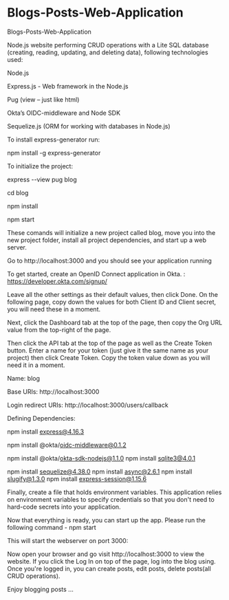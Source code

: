 # Blogs-Posts-Web-Application

Blogs-Posts-Web-Application 

 

Node.js website performing CRUD operations with a Lite SQL database (creating, reading, updating, and deleting data), following technologies used:  

Node.js 

Express.js - Web framework in the Node.js 

Pug (view – just like html) 

Okta’s OIDC-middleware and Node SDK 

Sequelize.js (ORM for working with databases in Node.js) 

To install express-generator run: 

npm install -g express-generator 

To initialize the project: 

express --view pug blog 

cd blog 

npm install 

npm start 

These comands will initialize a new project called blog, move you into the new project folder, install all project dependencies, and start up a web server. 

Go to http://localhost:3000 and you should see your application running 

To get started, create an OpenID Connect application in Okta. :  https://developer.okta.com/signup/  

Leave all the other settings as their default values, then click Done. On the following page, copy down the values for both Client ID and Client secret, you will need these in a moment. 

Next, click the Dashboard tab at the top of the page, then copy the Org URL value from the top-right of the page. 

 

 

Then click the API tab at the top of the page as well as the Create Token button. Enter a name for your token (just give it the same name as your project) then click Create Token. Copy the token value down as you will need it in a moment. 

Name: blog  

Base URIs: http://localhost:3000 

Login redirect URIs: http://localhost:3000/users/callback 

Defining Dependencies:  

npm install express@4.16.3 

npm install @okta/oidc-middleware@0.1.2 

npm install @okta/okta-sdk-nodejs@1.1.0 
npm install sqlite3@4.0.1 

npm install sequelize@4.38.0 
npm install async@2.6.1 
npm install slugify@1.3.0 
npm install express-session@1.15.6 

Finally, create a file that holds environment variables. This application relies on environment variables to specify credentials so that you don't need to hard-code secrets into your application. 

Now that everything is ready, you can start up the app. Please run the following command - npm start 

This will start the webserver on port 3000: 

Now open your browser and go visit http://localhost:3000 to view the website. If you click the Log In on top of the page, log into the blog using. Once you're logged in, you can create posts, edit posts, delete posts(all CRUD operations). 

Enjoy blogging posts ... 

 
